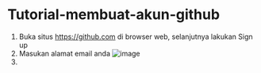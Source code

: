 # Tutorial-membuat-akun-github
1. Buka situs https://github.com di browser web, selanjutnya lakukan Sign up
2. Masukan alamat email anda
![image](https://user-images.githubusercontent.com/80516363/194686192-dc36a22c-3bba-4392-939f-998ae312bce0.png)
4. 
